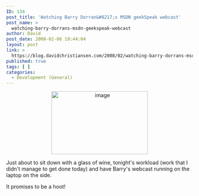 ```yaml
---
ID: 134
post_title: 'Watching Barry Dorran&#8217;s MSDN geekSpeak webcast'
post_name: >
  watching-barry-dorrans-msdn-geekspeak-webcast
author: David
post_date: 2008-02-06 19:44:04
layout: post
link: >
  https://blog.davidchristiansen.com/2008/02/watching-barry-dorrans-msdn-geekspeak-webcast/
published: true
tags: [ ]
categories:
  - Development (General)
---
```

<p align="center"><a href="http://davidchristiansenblog.azurewebsites.net/wp-content/uploads/2012/10/barry.png"><img style="border-right: 0px; border-top: 0px; border-left: 0px; border-bottom: 0px" height="170" alt="image" src="http://davidchristiansenblog.azurewebsites.net/wp-content/uploads/2012/10/barry_thumb.png" width="260" border="0"></a></p>  <p>Just about to sit down with a glass of wine, tonight's workload (work that I didn't manage to get done today) and have Barry's webcast running on the laptop on the side.</p>  <p>It promises to be a hoot!</p>